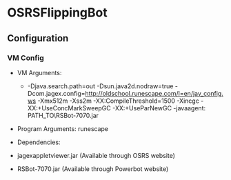 # OSRSFlippingBot

## Configuration

### VM Config

- VM Arguments:
  - -Djava.search.path=out
  -Dsun.java2d.nodraw=true
  -Dcom.jagex.config=http://oldschool.runescape.com/l=en/jav_config.ws
  -Xmx512m
  -Xss2m
  -XX:CompileThreshold=1500
  -Xincgc
  -XX:+UseConcMarkSweepGC
  -XX:+UseParNewGC
  -javaagent: PATH_TO\RSBot-7070.jar
 
 - Program Arguments: runescape
 
 - Dependencies:
  - jagexappletviewer.jar (Available through OSRS website)
  - RSBot-7070.jar (Available through Powerbot website)
